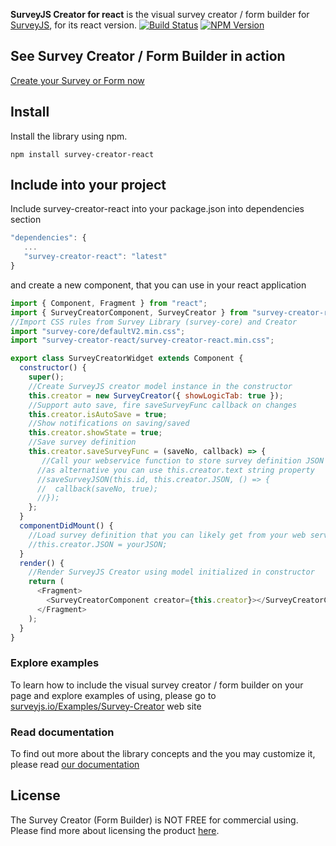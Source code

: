 **SurveyJS Creator for react** is the visual survey creator / form builder for [SurveyJS](https://github.com/surveyjs/survey-library), for its react version.
[![Build Status](https://dev.azure.com/SurveyJS/SurveyJS%20Integration%20Tests/_apis/build/status/SurveyJS%20Creator?branchName=master)](https://dev.azure.com/SurveyJS/SurveyJS%20Integration%20Tests/_build/latest?definitionId=8&branchName=master)
<a href="https://www.npmjs.com/package/survey-creator"><img alt="NPM Version" src="https://img.shields.io/npm/v/survey-creator.svg" data-canonical-src="https://img.shields.io/npm/v/survey-creator.svg" style="max-width:100%;"></a>

## See Survey Creator / Form Builder in action

[Create your Survey or Form now](https://surveyjs.io/create-survey/)


## Install

Install the library using npm.

```
npm install survey-creator-react
```

## Include into your project

Include survey-creator-react into your package.json into dependencies section
````js
"dependencies": {
   ...  
   "survey-creator-react": "latest"
}
````
and create a new component, that you can use in your react application
````js
import { Component, Fragment } from "react";
import { SurveyCreatorComponent, SurveyCreator } from "survey-creator-react";
//Import CSS rules from Survey Library (survey-core) and Creator
import "survey-core/defaultV2.min.css";
import "survey-creator-react/survey-creator-react.min.css";

export class SurveyCreatorWidget extends Component {
  constructor() {
    super();
    //Create SurveyJS creator model instance in the constructor
    this.creator = new SurveyCreator({ showLogicTab: true });
    //Support auto save, fire saveSurveyFunc callback on changes
    this.creator.isAutoSave = true;
    //Show notifications on saving/saved
    this.creator.showState = true;
    //Save survey definition
    this.creator.saveSurveyFunc = (saveNo, callback) => {
       //Call your webservice function to store survey definition JSON
      //as alternative you can use this.creator.text string property
      //saveSurveyJSON(this.id, this.creator.JSON, () => {
      //  callback(saveNo, true);
      //});
    };
  }
  componentDidMount() {
    //Load survey definition that you can likely get from your web service
    //this.creator.JSON = yourJSON;
  }
  render() {
    //Render SurveyJS Creator using model initialized in constructor
    return (
      <Fragment>
        <SurveyCreatorComponent creator={this.creator}></SurveyCreatorComponent>
      </Fragment>
    );
  }
}
````

### Explore examples

To learn how to include the visual survey creator / form builder on your page and explore examples of using, please go to [surveyjs.io/Examples/Survey-Creator](https://surveyjs.io/Examples/Survey-Creator) web site

### Read documentation

To find out more about the library concepts and the you may customize it, please read [our documentation](https://surveyjs.io/Documentation/Survey-Creator)

## License

The Survey Creator (Form Builder) is NOT FREE for commercial using. Please find more about licensing the product [here](http://surveyjs.io/Licenses).
